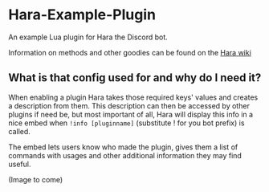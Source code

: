 # Hara-Example-Plugin

An example Lua plugin for Hara the Discord bot.

Information on methods and other goodies can be found on the [Hara wiki](https://github.com/jammehcow/Hara/wiki)

## What is that config used for and why do I need it?

When enabling a plugin Hara takes those required keys' values and creates a description from them. This description can then be accessed by other plugins if need be, but most important of all, Hara will display this info in a nice embed when ```!info [pluginname]``` (substitute ! for you bot prefix) is called.

The embed lets users know who made the plugin, gives them a list of commands with usages and other additional information they may find useful.

(Image to come)
